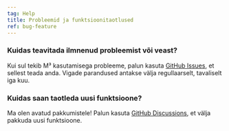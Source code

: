 ```yaml
---
tag: Help
title: Probleemid ja funktsioonitaotlused
ref: bug-feature
---
```


### Kuidas teavitada ilmnenud probleemist või veast?

Kui sul tekib M³ kasutamisega probleeme, palun kasuta [GitHub Issues]({{site.github}}/issues/new?labels=bug,from+app&template=bug_report.md), et sellest teada anda. Vigade parandused antakse välja regullaarselt, tavaliselt iga kuu.

### Kuidas saan taotleda uusi funktsioone?

Ma olen avatud pakkumistele! Palun kasuta [GitHub Discussions]({{site.github}}/discussions), et välja pakkuda uusi funktsioone.
